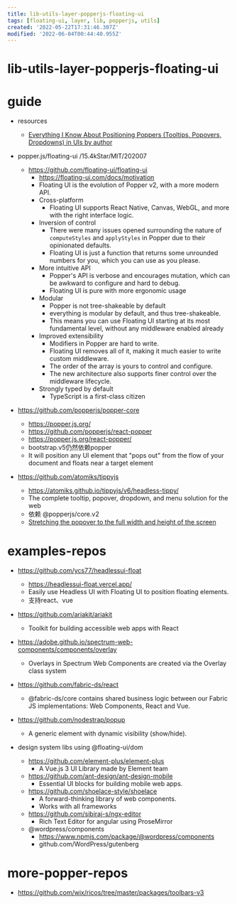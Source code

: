```yaml
---
title: lib-utils-layer-popperjs-floating-ui
tags: [floating-ui, layer, lib, popperjs, utils]
created: '2022-05-22T17:31:46.307Z'
modified: '2022-06-04T00:44:40.955Z'
---
```


# lib-utils-layer-popperjs-floating-ui

# guide
- resources
  - [Everything I Know About Positioning Poppers (Tooltips, Popovers, Dropdowns) in UIs by author](https://dev.to/atomiks/everything-i-know-about-positioning-poppers-tooltips-popovers-dropdowns-in-uis-3nkl)

- popper.js/floating-ui /15.4kStar/MIT/202007
  - https://github.com/floating-ui/floating-ui
    - https://floating-ui.com/docs/motivation
    - Floating UI is the evolution of Popper v2, with a more modern API.
    - Cross-platform
      - Floating UI supports React Native, Canvas, WebGL, and more with the right interface logic.
    - Inversion of control
      - There were many issues opened surrounding the nature of `computeStyles` and `applyStyles` in Popper due to their opinionated defaults. 
      - Floating UI is just a function that returns some unrounded numbers for you, which you can use as you please.
    - More intuitive API
      - Popper's API is verbose and encourages mutation, which can be awkward to configure and hard to debug. 
      - Floating UI is pure with more ergonomic usage
    - Modular
      - Popper is not tree-shakeable by default
      - everything is modular by default, and thus tree-shakeable. 
      - This means you can use Floating UI starting at its most fundamental level, without any middleware enabled already
    - Improved extensibility
      - Modifiers in Popper are hard to write.
      - Floating UI removes all of it, making it much easier to write custom middleware. 
      - The order of the array is yours to control and configure. 
      - The new architecture also supports finer control over the middleware lifecycle.
    - Strongly typed by default
      - TypeScript is a first-class citizen

- https://github.com/popperjs/popper-core
  - https://popper.js.org/
  - https://github.com/popperjs/react-popper
  - https://popper.js.org/react-popper/
  - bootstrap.v5仍然依赖popper
  - It will position any UI element that "pops out" from the flow of your document and floats near a target element

- https://github.com/atomiks/tippyjs
  - https://atomiks.github.io/tippyjs/v6/headless-tippy/
  - The complete tooltip, popover, dropdown, and menu solution for the web
  - 依赖 @popperjs/core.v2
  - [Stretching the popover to the full width and height of the screen](https://github.com/atomiks/tippyjs/issues/897)
# examples-repos
- https://github.com/ycs77/headlessui-float
  - https://headlessui-float.vercel.app/
  - Easily use Headless UI with Floating UI to position floating elements.
  - 支持react、vue

- https://github.com/ariakit/ariakit
  - Toolkit for building accessible web apps with React

- https://adobe.github.io/spectrum-web-components/components/overlay
  - Overlays in Spectrum Web Components are created via the Overlay class system

- https://github.com/fabric-ds/react
  - @fabric-ds/core contains shared business logic between our Fabric JS implementations: Web Components, React and Vue.

- https://github.com/nodestrap/popup
  - A generic element with dynamic visibility (show/hide).

- design system libs using @floating-ui/dom
  - https://github.com/element-plus/element-plus
    -  A Vue.js 3 UI Library made by Element team
  - https://github.com/ant-design/ant-design-mobile
    - Essential UI blocks for building mobile web apps.
  - https://github.com/shoelace-style/shoelace
    - A forward-thinking library of web components.
    - Works with all frameworks
  - https://github.com/sibiraj-s/ngx-editor
    - Rich Text Editor for angular using ProseMirror
  - @wordpress/components
    - https://www.npmjs.com/package/@wordpress/components
    - github.com/WordPress/gutenberg
# more-popper-repos
- https://github.com/wix/ricos/tree/master/packages/toolbars-v3
